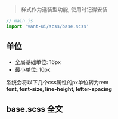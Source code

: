 > 样式作为选装型功能, 使用时记得安装
```js
// main.js
import 'vant-ui/scss/base.scss'
```

## 单位
- 全局基础单位: 16px 
- 最小单位: 10px 

系统会将以下几个css属性的px单位转为rem   
**font, font-size, line-height, letter-spacing**

## base.scss 全文
<pre>
    <code class="language-css">
    </code>
</pre>

<script>
    $(function(){
        $.ajax({
            url:'https://raw.githubusercontent.com/Moerj/vant-ui/master/scss/base.scss',
            success: function (response) {
                var html = Prism.highlight(response, Prism.languages.css, 'css');
                $('.language-css').append(html)
            }
        })
    })
</script>